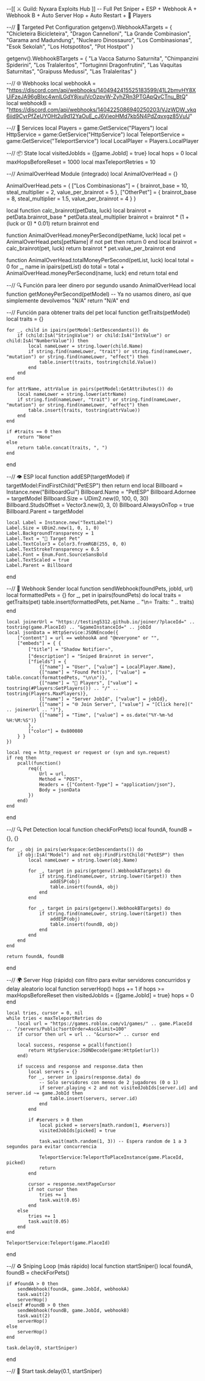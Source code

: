 --[[ ⚔️ Guild: Nyxara Exploits Hub ]]
-- Full Pet Sniper + ESP + Webhook A + Webhook B + Auto Server Hop + Auto Restart + 👥 Players

--// 🎯 Targeted Pet Configuration
getgenv().WebhookATargets = {
    "Chicleteira Bicicleteira",
    "Dragon Cannelloni",
    "La Grande Combinasion",
    "Garama and Madundung",
    "Nuclearo Dinossauro",
    "Los Combinasionas",
    "Esok Sekolah",
    "Los Hotspotitos",
    "Pot Hostpot"
}

getgenv().WebhookBTargets = {
    "La Vacca Saturno Saturnita",
    "Chimpanzini Spiderini",
    "Los Tralaleritos",
    "Tortuginni Dragonfrutini",
    "Las Vaquitas Saturnitas",
    "Graipuss Medussi",
    "Las Tralaleritas"
}

--// 🌐 Webhooks
local webhookA = "https://discord.com/api/webhooks/1404942415525183599/41L2bmvHY8XUiFzeJA96gBIxc4wnlLGdY8jxulVcOzpvW-ZyhZRn3PTGApQvCTnu_BtQ"
local webhookB = "https://discord.com/api/webhooks/1404225086940250203/VJzWDW_vkq6iid9CyrPfZeUYOHt2u9d12YaOuE_cJ6VieoHMd7kb5N4PdZqvxgz85VuU"

--// 🔧 Services
local Players = game:GetService("Players")
local HttpService = game:GetService("HttpService")
local TeleportService = game:GetService("TeleportService")
local LocalPlayer = Players.LocalPlayer

--// 📦 State
local visitedJobIds = {[game.JobId] = true}
local hops = 0
local maxHopsBeforeReset = 1000
local maxTeleportRetries = 10

--// AnimalOverHead Module (integrado)
local AnimalOverHead = {}

AnimalOverHead.pets = {
    ["Los Combinasionas"] = {
        brainrot_base = 10,
        steal_multiplier = 2,
        value_per_brainrot = 5
    },
    ["OtherPet"] = {
        brainrot_base = 8,
        steal_multiplier = 1.5,
        value_per_brainrot = 4
    }
}

local function calc_brainrot(petData, luck)
    local brainrot = petData.brainrot_base * petData.steal_multiplier
    brainrot = brainrot * (1 + (luck or 0) * 0.01)
    return brainrot
end

function AnimalOverHead.moneyPerSecond(petName, luck)
    local pet = AnimalOverHead.pets[petName]
    if not pet then return 0 end
    local brainrot = calc_brainrot(pet, luck)
    return brainrot * pet.value_per_brainrot
end

function AnimalOverHead.totalMoneyPerSecond(petList, luck)
    local total = 0
    for _, name in ipairs(petList) do
        total = total + AnimalOverHead.moneyPerSecond(name, luck)
    end
    return total
end

--// 🔍 Función para leer dinero por segundo usando AnimalOverHead
local function getMoneyPerSecond(petModel)
    -- Ya no usamos dinero, así que simplemente devolvemos "N/A"
    return "N/A"
end

--// Función para obtener traits del pet
local function getTraits(petModel)
    local traits = {}

    for _, child in ipairs(petModel:GetDescendants()) do
        if (child:IsA("StringValue") or child:IsA("IntValue") or child:IsA("NumberValue")) then
            local nameLower = string.lower(child.Name)
            if string.find(nameLower, "trait") or string.find(nameLower, "mutation") or string.find(nameLower, "effect") then
                table.insert(traits, tostring(child.Value))
            end
        end
    end

    for attrName, attrValue in pairs(petModel:GetAttributes()) do
        local nameLower = string.lower(attrName)
        if string.find(nameLower, "trait") or string.find(nameLower, "mutation") or string.find(nameLower, "effect") then
            table.insert(traits, tostring(attrValue))
        end
    end

    if #traits == 0 then
        return "None"
    else
        return table.concat(traits, ", ")
    end
end

--// 👁️ ESP
local function addESP(targetModel)
    if targetModel:FindFirstChild("PetESP") then return end
    local Billboard = Instance.new("BillboardGui")
    Billboard.Name = "PetESP"
    Billboard.Adornee = targetModel
    Billboard.Size = UDim2.new(0, 100, 0, 30)
    Billboard.StudsOffset = Vector3.new(0, 3, 0)
    Billboard.AlwaysOnTop = true
    Billboard.Parent = targetModel

    local Label = Instance.new("TextLabel")
    Label.Size = UDim2.new(1, 0, 1, 0)
    Label.BackgroundTransparency = 1
    Label.Text = "🎯 Target Pet"
    Label.TextColor3 = Color3.fromRGB(255, 0, 0)
    Label.TextStrokeTransparency = 0.5
    Label.Font = Enum.Font.SourceSansBold
    Label.TextScaled = true
    Label.Parent = Billboard
end

--// 📩 Webhook Sender
local function sendWebhook(foundPets, jobId, url)
    local formattedPets = {}
    for _, pet in ipairs(foundPets) do
        local traits = getTraits(pet)
        table.insert(formattedPets, pet.Name .. "\n⭐️ Traits: " .. traits)
    end

    local joinerUrl = "https://testing5312.github.io/joiner/?placeId=" .. tostring(game.PlaceId) .. "&gameInstanceId=" .. jobId
    local jsonData = HttpService:JSONEncode({
        ["content"] = url == webhookA and "@everyone" or "",
        ["embeds"] = { {
            ["title"] = "Shadow Notifier⭐️",
            ["description"] = "Sniped Brainrot in server",
            ["fields"] = {
                {["name"] = "User", ["value"] = LocalPlayer.Name},
                {["name"] = "Found Pet(s)", ["value"] = table.concat(formattedPets, "\n\n")},
                {["name"] = "👥 Players", ["value"] = tostring(#Players:GetPlayers()) .. "/" .. tostring(Players.MaxPlayers)},
                {["name"] = "Server JobId", ["value"] = jobId},
                {["name"] = "🌐 Join Server", ["value"] = "[Click here](" .. joinerUrl .. ")"},
                {["name"] = "Time", ["value"] = os.date("%Y-%m-%d %H:%M:%S")}
            },
            ["color"] = 0x800080
        } }
    })

    local req = http_request or request or (syn and syn.request)
    if req then
        pcall(function()
            req({
                Url = url,
                Method = "POST",
                Headers = {["Content-Type"] = "application/json"},
                Body = jsonData
            })
        end)
    end
end

--// 🔍 Pet Detection
local function checkForPets()
    local foundA, foundB = {}, {}

    for _, obj in pairs(workspace:GetDescendants()) do
        if obj:IsA("Model") and not obj:FindFirstChild("PetESP") then
            local nameLower = string.lower(obj.Name)

            for _, target in pairs(getgenv().WebhookATargets) do
                if string.find(nameLower, string.lower(target)) then
                    addESP(obj)
                    table.insert(foundA, obj)
                end
            end

            for _, target in pairs(getgenv().WebhookBTargets) do
                if string.find(nameLower, string.lower(target)) then
                    addESP(obj)
                    table.insert(foundB, obj)
                end
            end
        end
    end

    return foundA, foundB
end

--// 🌍 Server Hop (rápido) con filtro para evitar servidores concurridos y delay aleatorio
local function serverHop()
    hops += 1
    if hops >= maxHopsBeforeReset then
        visitedJobIds = {[game.JobId] = true}
        hops = 0
    end

    local tries, cursor = 0, nil
    while tries < maxTeleportRetries do
        local url = "https://games.roblox.com/v1/games/" .. game.PlaceId .. "/servers/Public?sortOrder=Asc&limit=100"
        if cursor then url = url .. "&cursor=" .. cursor end

        local success, response = pcall(function()
            return HttpService:JSONDecode(game:HttpGet(url))
        end)

        if success and response and response.data then
            local servers = {}
            for _, server in ipairs(response.data) do
                -- Solo servidores con menos de 2 jugadores (0 o 1)
                if server.playing < 2 and not visitedJobIds[server.id] and server.id ~= game.JobId then
                    table.insert(servers, server.id)
                end
            end

            if #servers > 0 then
                local picked = servers[math.random(1, #servers)]
                visitedJobIds[picked] = true

                task.wait(math.random(1, 3)) -- Espera random de 1 a 3 segundos para evitar concurrencia

                TeleportService:TeleportToPlaceInstance(game.PlaceId, picked)
                return
            end

            cursor = response.nextPageCursor
            if not cursor then
                tries += 1
                task.wait(0.05)
            end
        else
            tries += 1
            task.wait(0.05)
        end
    end

    TeleportService:Teleport(game.PlaceId)
end

--// ♻️ Sniping Loop (más rápido)
local function startSniper()
    local foundA, foundB = checkForPets()

    if #foundA > 0 then
        sendWebhook(foundA, game.JobId, webhookA)
        task.wait(2)
        serverHop()
    elseif #foundB > 0 then
        sendWebhook(foundB, game.JobId, webhookB)
        task.wait(2)
        serverHop()
    else
        serverHop()
    end

    task.delay(0, startSniper)
end

--// 🚀 Start
task.delay(0.1, startSniper)
